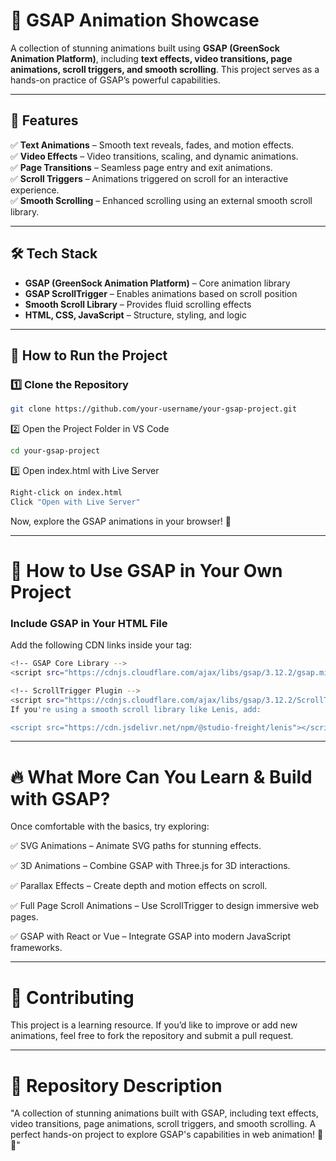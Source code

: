 # 🚀 GSAP Animation Showcase  

A collection of stunning animations built using **GSAP (GreenSock Animation Platform)**, including **text effects, video transitions, page animations, scroll triggers, and smooth scrolling**. This project serves as a hands-on practice of GSAP’s powerful capabilities.  

---

## 📌 Features  

✅ **Text Animations** – Smooth text reveals, fades, and motion effects.  
✅ **Video Effects** – Video transitions, scaling, and dynamic animations.  
✅ **Page Transitions** – Seamless page entry and exit animations.  
✅ **Scroll Triggers** – Animations triggered on scroll for an interactive experience.  
✅ **Smooth Scrolling** – Enhanced scrolling using an external smooth scroll library.  

---

## 🛠️ Tech Stack  

- **GSAP (GreenSock Animation Platform)** – Core animation library  
- **GSAP ScrollTrigger** – Enables animations based on scroll position  
- **Smooth Scroll Library** – Provides fluid scrolling effects  
- **HTML, CSS, JavaScript** – Structure, styling, and logic  

---

## 🚀 How to Run the Project  

### 1️⃣ Clone the Repository  
```sh
git clone https://github.com/your-username/your-gsap-project.git
```

2️⃣ Open the Project Folder in VS Code
```sh
cd your-gsap-project
```

3️⃣ Open index.html with Live Server
```sh
Right-click on index.html
Click "Open with Live Server"
```
Now, explore the GSAP animations in your browser! 🎉

---

# 📌 How to Use GSAP in Your Own Project
### Include GSAP in Your HTML File
Add the following CDN links inside your <head> tag:
```sh
<!-- GSAP Core Library -->
<script src="https://cdnjs.cloudflare.com/ajax/libs/gsap/3.12.2/gsap.min.js"></script>

<!-- ScrollTrigger Plugin -->
<script src="https://cdnjs.cloudflare.com/ajax/libs/gsap/3.12.2/ScrollTrigger.min.js"></script>
If you're using a smooth scroll library like Lenis, add:

<script src="https://cdn.jsdelivr.net/npm/@studio-freight/lenis"></script>
```

---

# 🔥 What More Can You Learn & Build with GSAP?
Once comfortable with the basics, try exploring:

✅ SVG Animations – Animate SVG paths for stunning effects.

✅ 3D Animations – Combine GSAP with Three.js for 3D interactions.

✅ Parallax Effects – Create depth and motion effects on scroll.

✅ Full Page Scroll Animations – Use ScrollTrigger to design immersive web pages.

✅ GSAP with React or Vue – Integrate GSAP into modern JavaScript frameworks.

---

# 📩 Contributing
This project is a learning resource. If you’d like to improve or add new animations, feel free to fork the repository and submit a pull request.

---

# 🔗 Repository Description
"A collection of stunning animations built with GSAP, including text effects, video transitions, page animations, scroll triggers, and smooth scrolling. A perfect hands-on project to explore GSAP's capabilities in web animation! 🚀✨"
